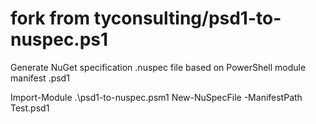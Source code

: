 # fork from  tyconsulting/psd1-to-nuspec.ps1
Generate NuGet specification .nuspec file based on PowerShell module manifest .psd1

Import-Module .\psd1-to-nuspec.psm1
New-NuSpecFile -ManifestPath Test.psd1